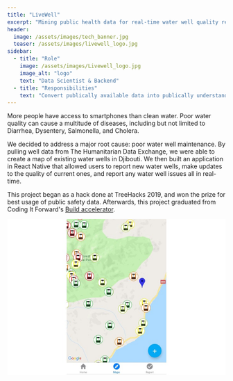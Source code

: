 ```yaml
---
title: "LiveWell"
excerpt: "Mining public health data for real-time water well quality reports."
header:
  image: /assets/images/tech_banner.jpg
  teaser: /assets/images/livewell_logo.jpg
sidebar:
  - title: "Role"
    image: /assets/images/Livewell_logo.jpg
    image_alt: "logo"
    text: "Data Scientist & Backend"
  - title: "Responsibilities"
    text: "Convert publically available data into publically understandable insights. Make database backend + app for live, crowdsourced, water quality information."
---
```


More people have access to smartphones than clean water. Poor water quality can cause a multitude of 
diseases, including but not limited to Diarrhea, Dysentery, Salmonella, and Cholera.

We decided to address a major root cause: poor water well maintenance. By pulling well data from The Humanitarian Data Exchange, we were able to create a map of existing water wells in Djibouti. 
We then built an application in React Native that allowed users to report new water wells, 
make updates to the quality of current ones, and report any water well issues all in real-time.

This project began as a hack done at TreeHacks 2019, and won the prize for best usage of public safety data.
Afterwards, this project graduated from Coding It Forward's [Build accelerator](https://blog.codingitforward.com/introducing-coding-it-forwards-inaugural-build-cohort-2edfc448d42d).

![Livewell Map](/assets/images/livewell_map.jpg)